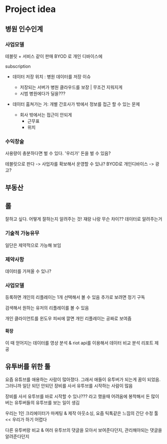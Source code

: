 # Project idea

## 병원 인수인계

### 사업모델
테블릿 + 서비스 같이 판매
BYOD 로 개인 디바이스에

subscription
- 데이터 저장 위치 : 병원 데이터를 저장 이슈
  - 저장되는 서버가 병원 클라우드를 보장 | 무조건 지워지게
  - 시범 병원에다가 딜을???

- 데이터 훔쳐가는 거: 개별 간호사가 밖에서 정보를 접근 할 수 있는 문제
  - 회사 밖에서는 접근이 안되게
    - 근무표
    - 위치

### 수익창술
사용량이 충분하다면 벌 수 있다.
'우리가' 돈을 벌 수 있음?

테블릿으로 판다 -> 사업자를 확보해서 운영할 수 있냐?
BYOD로 개인디바이스 -> 광고?



## 부동산



## 롤
잘하고 싶다. 어떻게 잘하는지 알려주는 것! 쟤랑 나랑 무슨 차이?? 
데이터로 알려주는거 

### 기술적 가능유무
일단은 제약적으로 가능해 보임

### 제약사항
데이터를 가져올 수 있나?

### 사업모델
등록하면 개인의 리플레이는 1개 선택해서 볼 수 있음
추가로 보려면 정기 구독

검색해서 원하는 유저의 리플레이를 볼 수 있음

개인 클라이언트를 윈도우 피씨에 깔면 개인 리플레이는 공짜로 보여줌

#### 확장
이 때 얻어지는 데이터를 영상 분석 & riot api를 이용해서 데이터 비교 분석 리포트 제공



## 유투버를 위한 툴

요즘 유튜브를 애용하는 사람이 많아졌다.
그래서 애들이 유투버가 되는게 꿈이 되었음. 그러니까 일단 되던 안되던 장비를 사서 유투브를 시작하는 사람이 많음

장비를 사서 유투브를 바로 시작할 수 있나??? 라고 했을때 어려움에 봉착해서 돈 많이버는 유투버들의 유투브를 보는 일이 생김

우리는 1인 크리에이터가 마케팅 & 제작 아웃소싱, 요즘 틱톡같은 느낌의 간단 수정 툴 << 우리가 하기 어렵다

다른 유투버랑 비교 & 여러 유투브의 댓글을 모아서 보여준다던지, 관리해야되는 댓글을 알려준다던지